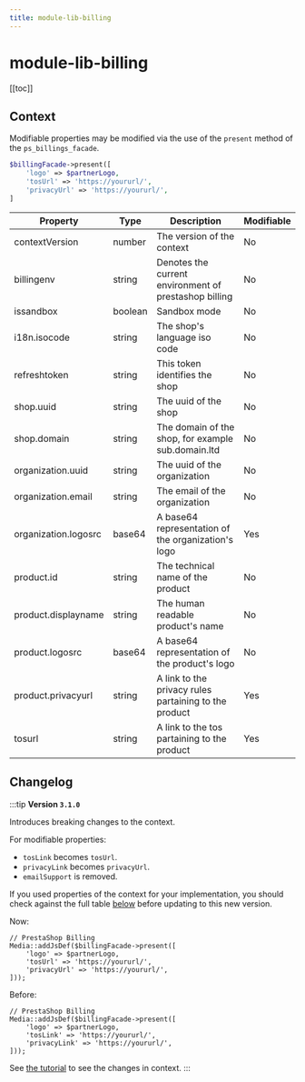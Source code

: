 ```yaml
---
title: module-lib-billing
---
```


# module-lib-billing
[[toc]]

## Context

Modifiable properties may be modified via the use of the `present` method of the `ps_billings_facade`.

```php
$billingFacade->present([
    'logo' => $partnerLogo,
    'tosUrl' => 'https://yoururl/',
    'privacyUrl' => 'https://yoururl/',
]
```

| Property             | Type    | Description                                            | Modifiable |
|----------------------|---------|-------------------------------------------------------|------------|
| contextVersion       | number  | The version of the context                            | No         |
| billingenv           | string  | Denotes the current environment of prestashop billing | No         |
| issandbox            | boolean | Sandbox mode                                          | No         |
| i18n.isocode         | string  | The shop's language iso code                          | No         |
| refreshtoken         | string  | This token identifies the shop                        | No         |
| shop.uuid            | string  | The uuid of the shop                                  | No         |
| shop.domain          | string  | The domain of the shop, for example sub.domain.ltd    | No         |
| organization.uuid    | string  | The uuid of the organization                          | No         |
| organization.email   | string  | The email of the organization                         | No         |
| organization.logosrc | base64  | A base64 representation of the organization's logo    | Yes         |
| product.id           | string  | The technical name of the product                     | No         |
| product.displayname  | string  | The human readable product's name                     | No         |
| product.logosrc      | base64  | A base64 representation of the product's logo         | No         |
| product.privacyurl   | string  | A link to the privacy rules partaining to the product | Yes        |
| tosurl               | string  | A link to the tos partaining to the product           | Yes        |

## Changelog

:::tip
**Version `3.1.0`**

Introduces breaking changes to the context.

For modifiable properties: 
- `tosLink` becomes `tosUrl`.
- `privacyLink` becomes `privacyUrl`.
- `emailSupport` is removed.

If you used properties of the context for your implementation, you should check against the full table [below](#context) before updating to this new version.

Now:
```php{4-5}
// PrestaShop Billing
Media::addJsDef($billingFacade->present([
    'logo' => $partnerLogo,
    'tosUrl' => 'https://yoururl/',
    'privacyUrl' => 'https://yoururl/',
]));
```

Before:
```php{4-5}
// PrestaShop Billing
Media::addJsDef($billingFacade->present([
    'logo' => $partnerLogo,
    'tosLink' => 'https://yoururl/',
    'privacyLink' => 'https://yoururl/',
]));
```
See [the tutorial](../../3-tutorial/README.md#inject-the-prestashop-billing-context) to see the changes in context.
:::
